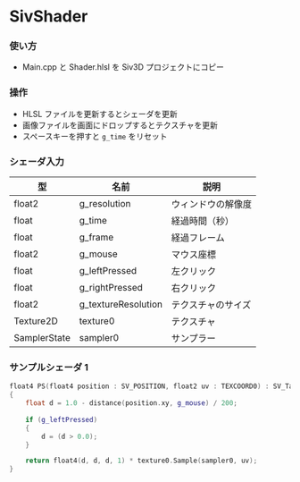 # SivShader

### 使い方
- Main.cpp と Shader.hlsl を Siv3D プロジェクトにコピー

### 操作
- HLSL ファイルを更新するとシェーダを更新
- 画像ファイルを画面にドロップするとテクスチャを更新
- スペースキーを押すと `g_time` をリセット

### シェーダ入力

|型|名前|説明|
|----|----|----|
|float2|g_resolution|ウィンドウの解像度|
|float|g_time|経過時間（秒）|
|float|g_frame|経過フレーム|
|float2|g_mouse|マウス座標|
|float|g_leftPressed|左クリック|
|float|g_rightPressed|右クリック|
|float2|g_textureResolution|テクスチャのサイズ|
|Texture2D|texture0|テクスチャ|
|SamplerState|sampler0|サンプラー|

### サンプルシェーダ 1
```cpp
float4 PS(float4 position : SV_POSITION, float2 uv : TEXCOORD0) : SV_Target
{
	float d = 1.0 - distance(position.xy, g_mouse) / 200;
	
	if (g_leftPressed)
	{
		d = (d > 0.0);
	}

	return float4(d, d, d, 1) * texture0.Sample(sampler0, uv);
}

```
